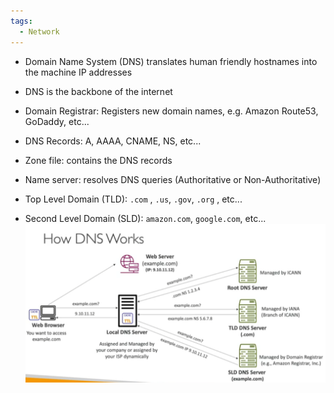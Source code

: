 ```yaml
---
tags:
  - Network
---
```

- Domain Name System (DNS) translates human friendly hostnames into the machine IP addresses
- DNS is the backbone of the internet

- Domain Registrar: Registers new domain names, e.g. Amazon Route53, GoDaddy, etc...
- DNS Records: A, AAAA, CNAME, NS, etc...
- Zone file: contains the DNS records
- Name server: resolves DNS queries (Authoritative or Non-Authoritative)
- Top Level Domain (TLD): `.com` , `.us`, `.gov`, `.org` , etc...
- Second Level Domain (SLD): `amazon.com`, `google.com`, etc...
![how_dns_works.png](./Images/how_dns_works.png)